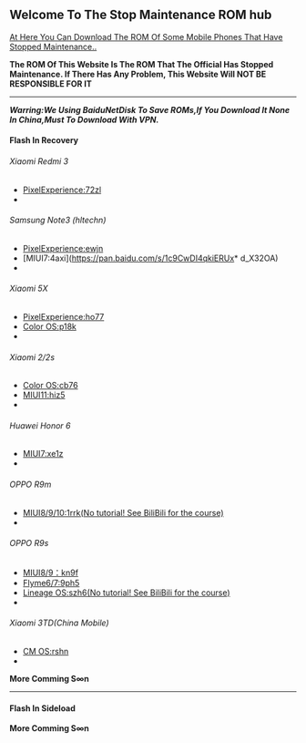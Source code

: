 ## Welcome To The Stop Maintenance ROM hub

<u>At Here You Can Download The ROM Of Some Mobile Phones That Have Stopped Maintenance..</u>

**The ROM Of This Website Is The ROM That The Official Has Stopped Maintenance. If There Has Any Problem, This Website Will NOT BE RESPONSIBLE FOR IT**

---

***Warring:We Using BaiduNetDisk To Save ROMs,If You Download It None In China,Must To Download With VPN.***

#### Flash In Recovery

###### Xiaomi Redmi 3

* [PixelExperience:72zl](https://pan.baidu.com/s/1R_gQsFS1E88-TG8Gc-78Sg)
* 

###### Samsung Note3 (hltechn)

* [PixelExperience:ewjn](https://pan.baidu.com/s/1jOuXKUaKr5bhqXowOfDGpg)
* [MIUI7:4axi](https://pan.baidu.com/s/1c9CwDI4qkiERUx* d_X32OA)
* 

###### Xiaomi 5X

* [PixelExperience:ho77](https://pan.baidu.com/s/1k3IsqOIkjwTLu4cYLgTlhQ)
* [Color OS:p18k](https://pan.baidu.com/s/1S67stN5uubIFPsNHRgL1VQ)
* 

###### Xiaomi 2/2s

* [Color OS:cb76]()
* [MIUI11:hiz5](https://pan.baidu.com/s/1UiO1Bm8-RyOI2fTPmg-txA)
* 

###### Huawei Honor 6

* [MIUI7:xe1z](https://pan.baidu.com/s/1j-jeE4aq3pbxECtdtdkdbA)
* 

###### OPPO R9m

* [MIUI8/9/10:1rrk](https://pan.baidu.com/s/1RTSflPL47zGuJ8Jd2moF_Q)<u>(No tutorial! See BiliBili for the course)</u>
* 

###### OPPO R9s

* [MIUI8/9：kn9f](https://pan.baidu.com/s/1DHr_5o9OxvGMEPzWaxLsrQ)
* [Flyme6/7:9ph5](https://pan.baidu.com/s/1MdgUUzbUfrRGyCKoLV8Tog)
* [Lineage OS:szh6](https://pan.baidu.com/s/1T0jwJVTPc69ZR6-e9iorrA)<u>(No tutorial! See BiliBili for the course)</u>
* 

###### Xiaomi 3TD(China Mobile)

* [CM OS:rshn](https://pan.baidu.com/s/1CItfYcvLQQKc8JqpqIxxhQ)
* 



**More Comming S∞n**

---

#### Flash In Sideload

**More Comming S∞n**
